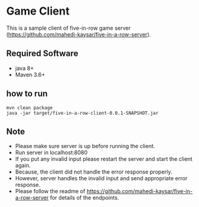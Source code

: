 # Game Client
This is a sample client of five-in-row game server (https://github.com/mahedi-kaysar/five-in-a-row-server).

## Required Software 
* java 8+
* Maven 3.6+

## how to run
```$xslt
mvn clean package
java -jar target/five-in-a-row-client-0.0.1-SNAPSHOT.jar
```
## Note

* Please make sure server is up before running the client.
* Run server in localhost:8080
* If you put any invalid input please restart the server and start the client again. 
* Because, the client did not handle the error response properly.
* However, server handles the invalid input and send appropriate error response.
* Please follow the readme of https://github.com/mahedi-kaysar/five-in-a-row-server for details of the endpoints.